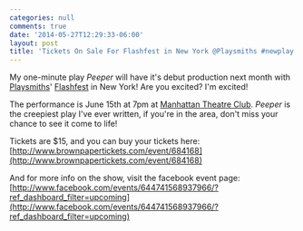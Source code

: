 ```yaml
---
categories: null
comments: true
date: '2014-05-27T12:29:33-06:00'
layout: post
title: 'Tickets On Sale For Flashfest in New York @Playsmiths #newplay'
---
```


My one-minute play *Peeper* will have it's debut production next month with [Playsmiths](http://www.playsmiths.org/)' [Flashfest](http://www.facebook.com/events/644741568937966/?ref_dashboard_filter=upcoming) in New York! Are you excited? I'm excited! 

The performance is June 15th at 7pm at [Manhattan Theatre Club](http://www.google.com/maps/preview?q=311+W+43rd+Street,+New+York,+New+York+10036&ie=UTF-8&hq=&hnear=0x89c2585375d89aef:0x429d5ac0bfdf07a7,311+W+43rd+St,+New+York,+NY+10036&gl=us&ei=HNqEU_PJIpXboASD5oGgAQ&ved=0CCgQ8gEwAA). *Peeper* is the creepiest play I've ever written, if you're in the area, don't miss your chance to see it come to life!

Tickets are $15, and you can buy your tickets here: [http://www.brownpapertickets.com/event/684168](http://www.brownpapertickets.com/event/684168)

And for more info on the show, visit the facebook event page: [http://www.facebook.com/events/644741568937966/?ref_dashboard_filter=upcoming](http://www.facebook.com/events/644741568937966/?ref_dashboard_filter=upcoming)